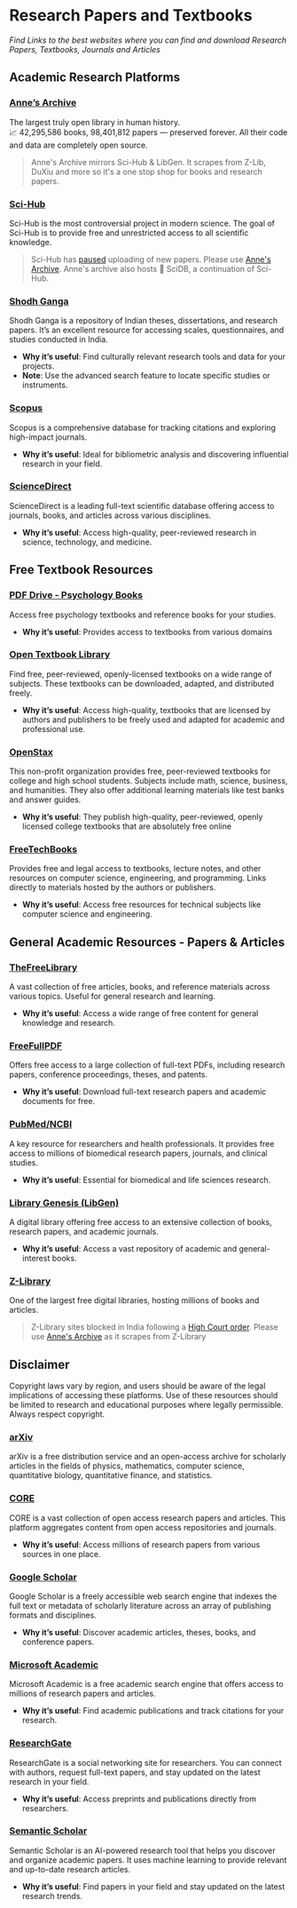 # Research Papers and Textbooks
*Find Links to the best websites where you can find and download Research Papers, Textbooks, Journals and Articles*

## Academic Research Platforms

### **[Anne’s Archive](https://annas-archive.org/)** <Badge type="info" text="⭐" />
The largest truly open library in human history. <br>
📈 42,295,586 books, 98,401,812 papers — preserved forever. All their code and data are completely open source. 

> Anne's Archive mirrors Sci-Hub & LibGen. It scrapes from Z-Lib, DuXiu and more so it's a one stop shop for books and research papers.

### **[Sci-Hub](https://sci-hub.se/)**  
Sci-Hub is the most controversial project in modern science. The goal of Sci-Hub is to provide free and unrestricted access to all scientific knowledge.

> Sci-Hub has [paused](https://www.reddit.com/r/scihub/comments/lofj0r/announcement_scihub_has_been_paused_no_new/) uploading of new papers. Please use [Anne's Archive](#anne-s-archive). Anne's archive also hosts 🧬 SciDB, a continuation of Sci-Hub.

### **[Shodh Ganga](https://shodhganga.inflibnet.ac.in/)**  
Shodh Ganga is a repository of Indian theses, dissertations, and research papers. It’s an excellent resource for accessing scales, questionnaires, and studies conducted in India.  
- **Why it’s useful**: Find culturally relevant research tools and data for your projects.  
- **Note**: Use the advanced search feature to locate specific studies or instruments.  

### **[Scopus](https://www.scopus.com/)**  
Scopus is a comprehensive database for tracking citations and exploring high-impact journals.  
- **Why it’s useful**: Ideal for bibliometric analysis and discovering influential research in your field.  

### **[ScienceDirect](https://www.sciencedirect.com/)**  
ScienceDirect is a leading full-text scientific database offering access to journals, books, and articles across various disciplines.  
- **Why it’s useful**: Access high-quality, peer-reviewed research in science, technology, and medicine.  


## Free Textbook Resources

### **[PDF Drive - Psychology Books](https://www.pdfdrive.to/categories/65-psychology)**  
Access free psychology textbooks and reference books for your studies.  
- **Why it’s useful**: Provides access to textbooks from various domains

### **[Open Textbook Library](https://open.umn.edu/opentextbooks/subjects)**  
Find free, peer-reviewed, openly-licensed textbooks on a wide range of subjects. These textbooks can be downloaded, adapted, and distributed freely.  
- **Why it’s useful**: Access high-quality, textbooks that are licensed by authors and publishers to be freely used and adapted for academic and professional use.  

### **[OpenStax](https://openstax.org/)**  
This non-profit organization provides free, peer-reviewed textbooks for college and high school students. Subjects include math, science, business, and humanities. They also offer additional learning materials like test banks and answer guides.  
- **Why it’s useful**: They publish high-quality, peer-reviewed, openly licensed college textbooks that are absolutely free online 

### **[FreeTechBooks](http://www.freetechbooks.com/)**  
Provides free and legal access to textbooks, lecture notes, and other resources on computer science, engineering, and programming. Links directly to materials hosted by the authors or publishers.  
- **Why it’s useful**: Access free resources for technical subjects like computer science and engineering.  


## General Academic Resources - Papers & Articles

### **[TheFreeLibrary](https://www.thefreelibrary.com/)**  
A vast collection of free articles, books, and reference materials across various topics. Useful for general research and learning.  
- **Why it’s useful**: Access a wide range of free content for general knowledge and research.  

### **[FreeFullPDF](https://www.freefullpdf.com/)**  
Offers free access to a large collection of full-text PDFs, including research papers, conference proceedings, theses, and patents.  
- **Why it’s useful**: Download full-text research papers and academic documents for free.  

### **[PubMed/NCBI](https://pubmed.ncbi.nlm.nih.gov/)**  
A key resource for researchers and health professionals. It provides free access to millions of biomedical research papers, journals, and clinical studies.  
- **Why it’s useful**: Essential for biomedical and life sciences research.  

### **[Library Genesis (LibGen)](https://libgen.li/)**  
A digital library offering free access to an extensive collection of books, research papers, and academic journals.  
- **Why it’s useful**: Access a vast repository of academic and general-interest books.  

### **[Z-Library](https://z-lib.id)**  
One of the largest free digital libraries, hosting millions of books and articles.   

> Z-Library sites blocked in India following a [High Court order](https://entrackr.com/2022/08/exclusive-z-library-sites-blocked-in-india-following-court-order/). Please use [Anne's Archive](#anne-s-archive) as it scrapes from Z-Library





## Disclaimer

Copyright laws vary by region, and users should be aware of the legal implications of accessing these platforms.  Use of these resources should be limited to research and educational purposes where legally permissible.  Always respect copyright.


### **[arXiv](https://arxiv.org/)**  
arXiv is a free distribution service and an open-access archive for scholarly articles in the fields of physics, mathematics, computer science, quantitative biology, quantitative finance, and statistics.  


### **[CORE](https://core.ac.uk/)**  
CORE is a vast collection of open access research papers and articles. This platform aggregates content from open access repositories and journals.  
- **Why it’s useful**: Access millions of research papers from various sources in one place.  

### **[Google Scholar](https://scholar.google.com/)**  
Google Scholar is a freely accessible web search engine that indexes the full text or metadata of scholarly literature across an array of publishing formats and disciplines.  
- **Why it’s useful**: Discover academic articles, theses, books, and conference papers.  

### **[Microsoft Academic](https://academic.microsoft.com/)**  
Microsoft Academic is a free academic search engine that offers access to millions of research papers and articles.  
- **Why it’s useful**: Find academic publications and track citations for your research.
### **[ResearchGate](https://www.researchgate.net/)**  
ResearchGate is a social networking site for researchers. You can connect with authors, request full-text papers, and stay updated on the latest research in your field.  
- **Why it’s useful**: Access preprints and publications directly from researchers.  
### **[Semantic Scholar](https://www.semanticscholar.org/)**  
Semantic Scholar is an AI-powered research tool that helps you discover and organize academic papers. It uses machine learning to provide relevant and up-to-date research articles.  
- **Why it’s useful**: Find papers in your field and stay updated on the latest research trends.
